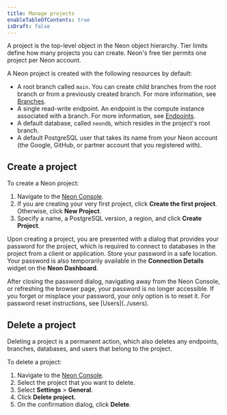 ```yaml
---
title: Manage projects
enableTableOfContents: true
isDraft: false
---
```


A project is the top-level object in the Neon object hierarchy. Tier limits define how many projects you can create. Neon's free tier permits one project per Neon account.

A Neon project is created with the following resources by default:

- A root branch called `main`. You can create child branches from the root branch or from a previously created branch. For more information, see [Branches](../branches).
- A single read-write endpoint. An endpoint is the compute instance associated with a branch. For more information, see [Endpoints](../branches).
- A default database, called `neondb`, which resides in the project's root branch.
- A default PostgreSQL user that takes its name from your Neon account (the Google, GitHub, or partner account that you registered with).

## Create a project

To create a Neon project:

1. Navigate to the [Neon Console](https://console.neon.tech).
2. If you are creating your very first project, click **Create the first project**. Otherwise, click **New Project**.
3. Specify a name, a PostgreSQL version, a region, and click **Create Project**.

Upon creating a project, you are presented with a dialog that provides your password for the project, which is required to connect to databases in the project from a client or application. Store your password in a safe location. Your password is also temporarily available in the **Connection Details** widget on the **Neon Dashboard**. 

<Admonition type="important">
After closing the password dialog, navigating away from the Neon Console, or refreshing the browser page, your password is no longer accessible. If you forget or misplace your password, your only option is to reset it. For password reset instructions, see [Users](../users).
</Admonition>

## Delete a project

Deleting a project is a permanent action, which also deletes any endpoints, branches, databases, and users that belong to the project.

To delete a project:

1. Navigate to the [Neon Console](https://console.neon.tech).
2. Select the project that you want to delete.
3. Select **Settings** > **General**.
4. Click **Delete project.**
5. On the confirmation dialog, click **Delete**.
